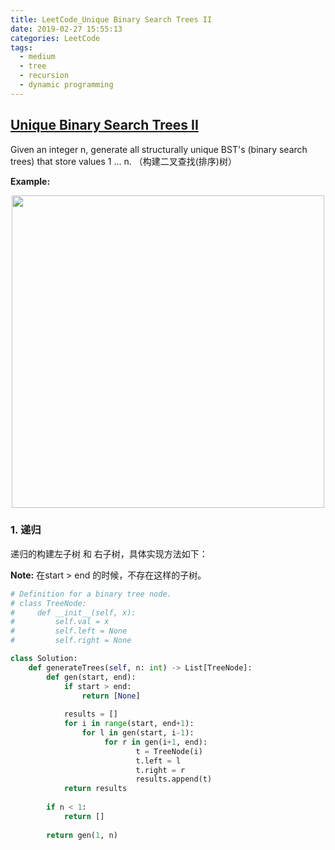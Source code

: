 ```yaml
---
title: LeetCode_Unique Binary Search Trees II
date: 2019-02-27 15:55:13
categories: LeetCode
tags: 
  - medium
  - tree
  - recursion
  - dynamic programming
---
```


## [Unique Binary Search Trees II](https://leetcode.com/problems/unique-binary-search-trees-ii/)

Given an integer n, generate all structurally unique BST's (binary search trees) that store values 1 ... n.
（构建二叉查找(排序)树）

<!--more-->

**Example:** 

<div align=center>
	<img src="/images/leetcode_95.png" width = "500" align=center/>
</div>

### 1. 递归
递归的构建左子树 和 右子树，具体实现方法如下：

**Note:** 在start > end 的时候，不存在这样的子树。

```python
# Definition for a binary tree node.
# class TreeNode:
#     def __init__(self, x):
#         self.val = x
#         self.left = None
#         self.right = None

class Solution:
    def generateTrees(self, n: int) -> List[TreeNode]:
        def gen(start, end):
            if start > end:
                return [None]
            
            results = []
            for i in range(start, end+1):
                for l in gen(start, i-1):
                     for r in gen(i+1, end):
                            t = TreeNode(i)
                            t.left = l
                            t.right = r   
                            results.append(t)
            return results
        
        if n < 1:
            return []
       
        return gen(1, n)
```
